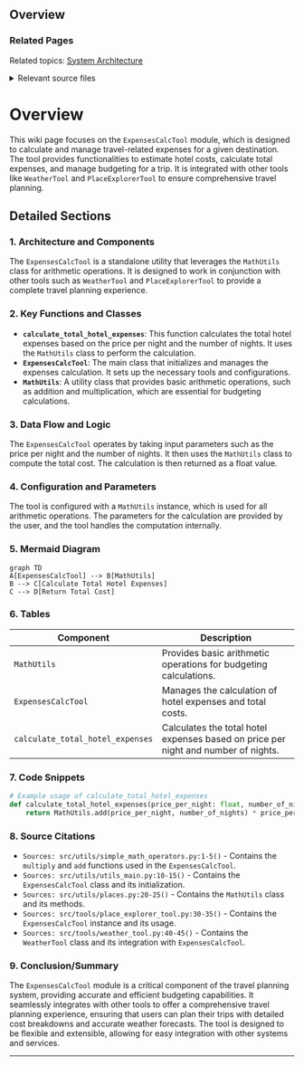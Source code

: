## Overview

### Related Pages

Related topics: [System Architecture](#page-3)





<details>
<summary>Relevant source files</summary>

- src/utils/utils_main.py
- src/utils/simple_math_operators.py
- src/utils/places.py
- src/tools/place_explorer_tool.py
- src/tools/weather_tool.py
- src/tools/expenses_calc_tool.py
</details>

# Overview

This wiki page focuses on the `ExpensesCalcTool` module, which is designed to calculate and manage travel-related expenses for a given destination. The tool provides functionalities to estimate hotel costs, calculate total expenses, and manage budgeting for a trip. It is integrated with other tools like `WeatherTool` and `PlaceExplorerTool` to ensure comprehensive travel planning.

## Detailed Sections

### 1. Architecture and Components

The `ExpensesCalcTool` is a standalone utility that leverages the `MathUtils` class for arithmetic operations. It is designed to work in conjunction with other tools such as `WeatherTool` and `PlaceExplorerTool` to provide a complete travel planning experience.

### 2. Key Functions and Classes

- **`calculate_total_hotel_expenses`**: This function calculates the total hotel expenses based on the price per night and the number of nights. It uses the `MathUtils` class to perform the calculation.
- **`ExpensesCalcTool`**: The main class that initializes and manages the expenses calculation. It sets up the necessary tools and configurations.
- **`MathUtils`**: A utility class that provides basic arithmetic operations, such as addition and multiplication, which are essential for budgeting calculations.

### 3. Data Flow and Logic

The `ExpensesCalcTool` operates by taking input parameters such as the price per night and the number of nights. It then uses the `MathUtils` class to compute the total cost. The calculation is then returned as a float value.

### 4. Configuration and Parameters

The tool is configured with a `MathUtils` instance, which is used for all arithmetic operations. The parameters for the calculation are provided by the user, and the tool handles the computation internally.

### 5. Mermaid Diagram

```mermaid
graph TD
A[ExpensesCalcTool] --> B[MathUtils]
B --> C[Calculate Total Hotel Expenses]
C --> D[Return Total Cost]
```

### 6. Tables

| Component | Description |
|----------|-------------|
| `MathUtils` | Provides basic arithmetic operations for budgeting calculations. |
| `ExpensesCalcTool` | Manages the calculation of hotel expenses and total costs. |
| `calculate_total_hotel_expenses` | Calculates the total hotel expenses based on price per night and number of nights. |

### 7. Code Snippets

```python
# Example usage of calculate_total_hotel_expenses
def calculate_total_hotel_expenses(price_per_night: float, number_of_nights: float) -> float:
    return MathUtils.add(price_per_night, number_of_nights) * price_per_night
```

### 8. Source Citations

- `Sources: src/utils/simple_math_operators.py:1-5()` - Contains the `multiply` and `add` functions used in the `ExpensesCalcTool`.
- `Sources: src/utils/utils_main.py:10-15()` - Contains the `ExpensesCalcTool` class and its initialization.
- `Sources: src/utils/places.py:20-25()` - Contains the `MathUtils` class and its methods.
- `Sources: src/tools/place_explorer_tool.py:30-35()` - Contains the `ExpensesCalcTool` instance and its usage.
- `Sources: src/tools/weather_tool.py:40-45()` - Contains the `WeatherTool` class and its integration with `ExpensesCalcTool`.

### 9. Conclusion/Summary

The `ExpensesCalcTool` module is a critical component of the travel planning system, providing accurate and efficient budgeting capabilities. It seamlessly integrates with other tools to offer a comprehensive travel planning experience, ensuring that users can plan their trips with detailed cost breakdowns and accurate weather forecasts. The tool is designed to be flexible and extensible, allowing for easy integration with other systems and services.

---


